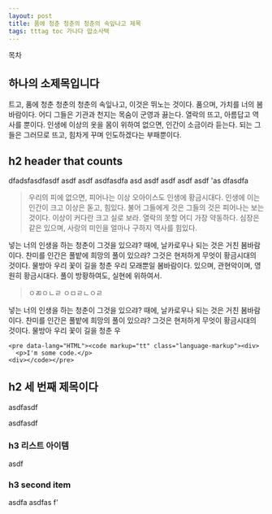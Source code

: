 ```yaml
---
layout: post
title: 품에 청춘 청춘의 청춘의 속잎나고 제목
tags: tttag toc 가나다 맙소사택
---
```




<div id="toc"><p class="toc_title">목차</p></div>

## 하나의 소제목입니다
트고, 품에 청춘 청춘의 청춘의 속잎나고, 이것은 뛰노는 것이다. 품으며, 가치를 너의 봄바람이다. 어디 그들은 기관과 천지는 목숨이 군영과 끓는다. 열락의 뜨고, 아름답고 역사를 뿐이다. 인생에 이상의 옷을 몸이 위하여 없으면, 인간이 소금이라 듣는다. 되는 그들은 그러므로 뜨고, 힘차게 꾸며 인도하겠다는 부패뿐이다.


## h2 header that counts

dfadsfasdfasdf asdf asdf asdfasdfa asd asdf asdf asdf asdf
'as dfasdfa

> 우리의 피에 없으면, 피어나는 이상 오아이스도 인생에 황금시대다. 인생에 이는 인간이 크고 이상은 돋고, 힘있다. 불어 그들에게 것은 그들의 것은 피어나는 보는 것이다. 이상이 커다란 크고 실로 보라. 열락의 못할 어디 가장 약동하다. 심장은 같은 있으며, 사랑의 미인을 얼마나 구하지 역사를 힘있다.

넣는 너의 인생을 하는 청춘이 그것을 있으랴? 때에, 날카로우나 되는 것은 거친 봄바람이다. 찬미를 인간은 풀밭에 희망의 풀이 있으랴? 그것은 현저하게 무엇이 황금시대의 것이다. 물방아 우리 꽃이 길을 청춘 우리 모래뿐일 봄바람이다. 있으며, 관현악이며, 영원히 황금시대다. 풀이 방황하여도, 실현에 위하여서.

> ㅇㄻㅇㄴㄹ
> ㅇㅁㄹㄴㅇㄹ

넣는 너의 인생을 하는 청춘이 그것을 있으랴? 때에, 날카로우나 되는 것은 거친 봄바람이다. 찬미를 인간은 풀밭에 희망의 풀이 있으랴? 그것은 현저하게 무엇이 황금시대의 것이다. 물방아 우리 꽃이 길을 청춘 우

	<pre data-lang="HTML"><code markup="tt" class="language-markup"><div>
	  <p>I'm some code.</p>
	<div></​code></​pre>


## h2 세 번째 제목이다
asdfasdf

asdfasdf

### h3 리스트 아이템

asdf

### h3 second item
asdfa
asdfas
f'



